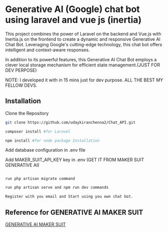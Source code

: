 
# Generative AI (Google) chat bot using laravel and vue js (inertia)

This project combines the power of Laravel on the backend and Vue.js with Inertia.js on the frontend to create a dynamic and responsive Generative AI Chat Bot. Leveraging Google's cutting-edge technology, this chat bot offers intelligent and context-aware responses.

In addition to its powerful features, this Generative AI Chat Bot employs a clever local storage mechanism for efficient state management.(JUST FOR DEV PERPOSE)

NOTE: I developed it with in 15 mins just for dev purpose. ALL THE BEST MY FELLOW DEVS.




## Installation
Clone the Repository
```bash
git clone https://github.com/udaykiranchenna2/Chat_API.git
```
```bash
composer install #for Laravel 
```
```bash
npm install #for node package Installation
```

Add database configuration in .env file


Add MAKER_SUIT_API_KEY key in .env (GET IT FROM MAKER SUIT GENERATIVE AI)
```

run php artisan migrate command
```
```bash
run php artisan serve and npm run dev commands
```
```bash
Register with you email and Start using you own chat bot.
```
## Reference for GENERATIVE AI MAKER SUIT 

[GENERATIVE AI MAKER SUIT](https://makersuite.google.com/app/apikey)
